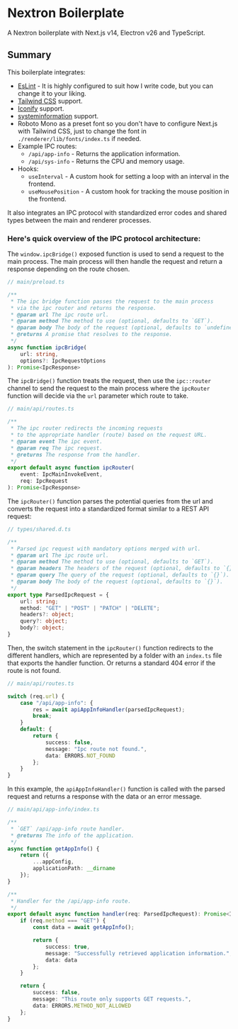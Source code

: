 # Nextron Boilerplate
A Nextron boilerplate with Next.js v14, Electron v26 and TypeScript.

Summary
-------
This boilerplate integrates:
- [EsLint](https://eslint.org/) - It is highly configured to suit how I write code, but you can change it to your liking.
- [Tailwind CSS](https://tailwindcss.com/) support.
- [Iconify](https://iconify.design/) support.
- [systeminformation](https://systeminformation.io/) support.
- Roboto Mono as a preset font so you don't have to configure Next.js with Tailwind CSS,
  just to change the font in `./renderer/lib/fonts/index.ts` if needed.
- Example IPC routes:
    - `/api/app-info` - Returns the application information.
    - `/api/sys-info` - Returns the CPU and memory usage.
- Hooks:
    - `useInterval` - A custom hook for setting a loop with an interval in the frontend.
    - `useMousePosition` - A custom hook for tracking the mouse position in the frontend.

It also integrates an IPC protocol with standardized error codes and shared types
between the main and renderer processes.

### Here's quick overview of the IPC protocol architecture:
The `window.ipcBridge()` exposed function is used to send a request to the main
process. The main process will then handle the request and return a response
depending on the route chosen.
```typescript
// main/preload.ts

/**
 * The ipc bridge function passes the request to the main process
 * via the ipc router and returns the response.
 * @param url The ipc route url.
 * @param method The method to use (optional, defaults to `GET`).
 * @param body The body of the request (optional, defaults to `undefined`).
 * @returns A promise that resolves to the response.
 */
async function ipcBridge(
    url: string,
    options?: IpcRequestOptions
): Promise<IpcResponse>
```

The `ipcBridge()` function treats the request, then use the `ipc::router` channel
to send the request to the main process where the `ipcRouter` function will decide
via the `url` parameter which route to take.
```typescript
// main/api/routes.ts

/**
 * The ipc router redirects the incoming requests
 * to the appropriate handler (route) based on the request URL.
 * @param event The ipc event.
 * @param req The ipc request.
 * @returns The response from the handler.
 */
export default async function ipcRouter(
    event: IpcMainInvokeEvent,
    req: IpcRequest
): Promise<IpcResponse>
```

The `ipcRouter()` function parses the potential queries from the url and converts the request
into a standardized format similar to a REST API request:
```typescript
// types/shared.d.ts

/**
 * Parsed ipc request with mandatory options merged with url.
 * @param url The ipc route url.
 * @param method The method to use (optional, defaults to `GET`).
 * @param headers The headers of the request (optional, defaults to `{}`).
 * @param query The query of the request (optional, defaults to `{}`).
 * @param body The body of the request (optional, defaults to `{}`).
 */
export type ParsedIpcRequest = {
    url: string;
    method: "GET" | "POST" | "PATCH" | "DELETE";
    headers?: object;
    query?: object;
    body?: object;
}
```

Then, the switch statement in the `ipcRouter()` function redirects to the different handlers,
which are represented by a folder with an `index.ts` file that exports the handler function.
Or returns a standard 404 error if the route is not found.
```typescript
// main/api/routes.ts

switch (req.url) {
    case "/api/app-info": {
        res = await apiAppInfoHandler(parsedIpcRequest);
        break;
    }
    default: {
        return {
            success: false,
            message: "Ipc route not found.",
            data: ERRORS.NOT_FOUND
        };
    }
}
```

In this example, the `apiAppInfoHandler()` function is called with the parsed request and returns
a response with the data or an error message.
```typescript
// main/api/app-info/index.ts

/**
 * `GET` /api/app-info route handler.
 * @returns The info of the application.
 */
async function getAppInfo() {
    return ({
        ...appConfig,
        applicationPath: __dirname
    });
}

/**
 * Handler for the /api/app-info route.
 */
export default async function handler(req: ParsedIpcRequest): Promise<IpcResponse> {
    if (req.method === "GET") {
        const data = await getAppInfo();

        return {
            success: true,
            message: "Successfully retrieved application information.",
            data: data
        };
    }

    return {
        success: false,
        message: "This route only supports GET requests.",
        data: ERRORS.METHOD_NOT_ALLOWED
    };
}
```
